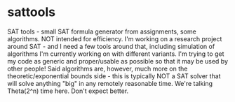 sattools
========

SAT tools - small SAT formula generator from assignments, some algorithms. NOT intended for efficiency.
I'm working on a research project around SAT - and I need a few tools around that, including simulation of algorithms I'm currently working on with different variants. I'm trying to get my code as generic and proper/usable as possible so that it may be used by other people!
Said algorithms are, however, much more on the theoretic/exponential bounds side - this is typically NOT a SAT solver that will solve anything "big" in any remotely reasonable time. We're talking Theta(2^n) time here. Don't expect better.
